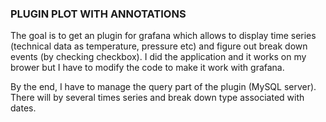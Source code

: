 ### PLUGIN PLOT WITH ANNOTATIONS 

The goal is to get an plugin for grafana which allows to display time series (technical data as temperature, pressure etc) and figure out break down events (by checking checkbox). I did the application and it works on my brower but I have to modify the code to make it work with grafana.

By the end, I have to manage the query part of the plugin (MySQL server). There will by several times series and break down type associated with dates.

